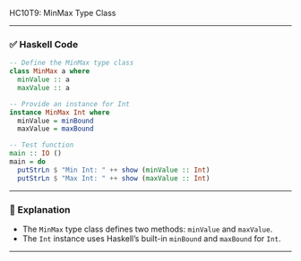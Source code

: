 HC10T9: MinMax Type Class

---

### ✅ Haskell Code

```haskell
-- Define the MinMax type class
class MinMax a where
  minValue :: a
  maxValue :: a

-- Provide an instance for Int
instance MinMax Int where
  minValue = minBound
  maxValue = maxBound

-- Test function
main :: IO ()
main = do
  putStrLn $ "Min Int: " ++ show (minValue :: Int)
  putStrLn $ "Max Int: " ++ show (maxValue :: Int)
```

---

### 🧠 Explanation

* The `MinMax` type class defines two methods: `minValue` and `maxValue`.
* The `Int` instance uses Haskell’s built-in `minBound` and `maxBound` for `Int`.

---
